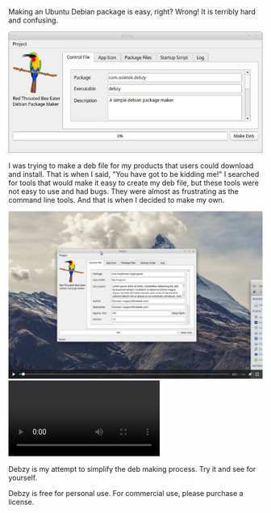 
Making an Ubuntu Debian package is easy, right? Wrong! It is terribly hard and confusing.

![Debzy](resources/screen-shot.png)  

I was trying to make a deb file for my products that users could download and install. That is when I said, \"You have got to be kidding me!\" I searched for tools that would make it easy to create my deb file, but these tools were not easy to use and had bugs. They were almost as frustrating as the command line tools. And that is when I decided to make my own.

  ![](resources/debzy1.jpg)
  ![Video](resources/debzy1.mp4)

Debzy is my attempt to simplify the deb making process. Try it and see for yourself.

Debzy is free for personal use. For commercial use, please purchase a license.
